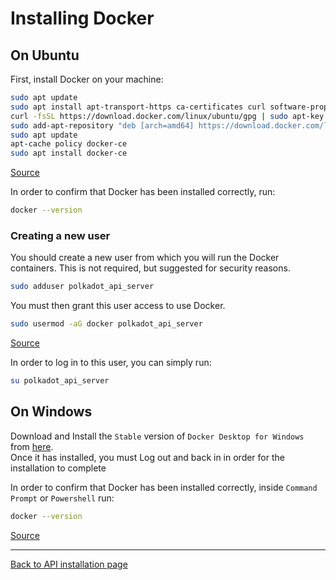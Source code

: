 # Installing Docker

## On Ubuntu
First, install Docker on your machine:
```bash
sudo apt update
sudo apt install apt-transport-https ca-certificates curl software-properties-common
curl -fsSL https://download.docker.com/linux/ubuntu/gpg | sudo apt-key add -
sudo add-apt-repository "deb [arch=amd64] https://download.docker.com/linux/ubuntu bionic stable"
sudo apt update
apt-cache policy docker-ce
sudo apt install docker-ce
```
[Source](https://www.digitalocean.com/community/tutorials/how-to-install-and-use-docker-on-ubuntu-18-04#step-1-%E2%80%94-installing-docker)

In order to confirm that Docker has been installed correctly, run:
```bash
docker --version
```

### Creating a new user
You should create a new user from which you will run the Docker containers. This is not required, but suggested for security reasons.
```bash
sudo adduser polkadot_api_server
```

You must then grant this user access to use Docker.
```bash
sudo usermod -aG docker polkadot_api_server
```
[Source](https://www.digitalocean.com/community/tutorials/how-to-install-and-use-docker-on-ubuntu-18-04#step-2-%E2%80%94-executing-the-docker-command-without-sudo-\(optional\))

In order to log in to this user, you can simply run:
```bash
su polkadot_api_server
```

## On Windows
Download and Install the `Stable` version of `Docker Desktop for Windows` from [here](https://hub.docker.com/editions/community/docker-ce-desktop-windows).\
Once it has installed, you must Log out and back in in order for the installation to complete

In order to confirm that Docker has been installed correctly, inside `Command Prompt` or `Powershell` run:
```bash
docker --version
```
[Source](https://docs.docker.com/docker-for-windows/)

---
[Back to API installation page](./INSTALL_AND_RUN.md)